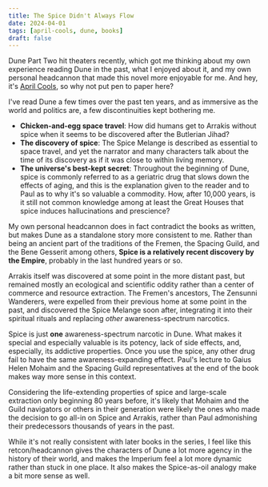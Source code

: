 ```yaml
---
title: The Spice Didn't Always Flow
date: 2024-04-01
tags: [april-cools, dune, books]
draft: false
---
```


Dune Part Two hit theaters recently, which got me thinking about my own experience reading
Dune in the past, what I enjoyed about it, and my own personal headcannon that made this
novel more enjoyable for me. And hey, it's [April Cools](https://www.aprilcools.club), so
why not put pen to paper here?

I've read Dune a few times over the past ten years, and as immersive as the world and
politics are, a few discontinuities kept bothering me. 

- **Chicken-and-egg space travel**: How did humans get to Arrakis without spice when it
  seems to be discovered after the Butlerian Jihad?
- **The discovery of spice**: The Spice Melange is described as
essential to space travel, and yet the narrator and many characters talk about the time
of its discovery as if it was close to within living memory.
- **The universe's best-kept secret**: Throughout the beginning of Dune, spice is commonly
  referred to as a geriatric drug that slows down the effects of aging, and this is the
  explanation given to the reader and to Paul as to why it's so valuable a commodity. How,
  after 10,000 years, is it still not common knowledge among at least the Great Houses
  that spice induces hallucinations and prescience?

My own personal headcannon does in fact contradict the books as written, but makes Dune as
a standalone story more consistent to me. Rather than being an ancient part of the
traditions of the Fremen, the Spacing Guild, and the Bene Gesserit among others, **Spice is
a relatively recent discovery by the Empire**, probably in the last hundred years or
so. 

Arrakis itself was discovered at some point in the more distant past, but remained
mostly an ecological and scientific oddity rather than a center of commerce and resource
extraction. The Fremen's ancestors, The Zensunni Wanderers, were expelled from their
previous home at some point in the past, and discovered the Spice Melange soon after,
integrating it into their spiritual rituals and replacing _other_ awareness-spectrum
narcotics.

Spice is just **one** awareness-spectrum narcotic in Dune. What makes it special and
especially valuable is its potency, lack of side effects, and, especially, its addictive
properties. Once you use the spice, any other drug fail to have the same
awareness-expanding effect. Paul's lecture to Gaius Helen Mohaim and the Spacing Guild
representatives at the end of the book makes way more sense in this context.

Considering the life-extending properties of spice and large-scale extraction only
beginning 80 years before, it's likely that Mohaim and the Guild navigators or others in
their generation were likely the ones who made the decision to go all-in on Spice and
Arrakis, rather than Paul admonishing their predecessors thousands of years in the past.

While it's not really consistent with later books in the series, I feel like this
retcon/headcannon gives the characters of Dune a lot more agency in the history of their
world, and makes the Imperium feel a lot more dynamic rather than stuck in one place. It
also makes the Spice-as-oil analogy make a bit more sense as well.
